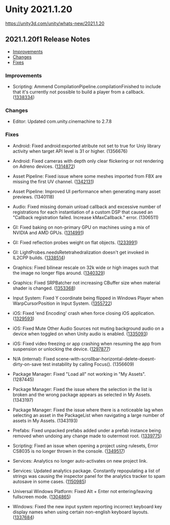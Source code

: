 # Unity 2021.1.20

https://unity3d.com/unity/whats-new/2021.1.20

## 2021.1.20f1 Release Notes

- [Improvements](#improvements)
- [Changes](#changes)
- [Fixes](#fixes)


### Improvements

*   Scripting: Ammend CompilationPipeline.compilationFinished to include that it's currently not possible to build a player from a callback. ([1338334](https://issuetracker.unity3d.com/issues/error-appears-in-the-console-when-triggering-a-build-from-the-compilationfinished-callback))

### Changes

*   Editor: Updated com.unity.cinemachine to 2.7.8

### Fixes

*   Android: Fixed android:exported atribute not set to true for Uniy library activity when target API level is 31 or higher. (1356676)
    
*   Android: Fixed cameras with depth only clear flickering or not rendering on Adreno devices. ([1314872](https://issuetracker.unity3d.com/issues/opengles3-mobile-objects-with-shaders-flickering-when-using-urp-plus-camera-stacking))
    
*   Asset Pipeline: Fixed issue where some meshes imported from FBX are missing the first UV channel. ([1342131](https://issuetracker.unity3d.com/issues/fbx-model-has-broken-uv-mapping-when-the-imported-model-is-duplicated-or-using-a-newer-unity-version))
    
*   Asset Pipeline: Improved UI performance when generating many asset previews. (1340118)
    
*   Audio: Fixed missing domain unload callback and excessive number of registrations for each instantiation of a custom DSP that caused an "Callback registration failed. Increase kMaxCallback." error. (1306511)
    
*   GI: Fixed baking on non-primary GPU on machines using a mix of NVIDIA and AMD GPUs. ([1314991](https://issuetracker.unity3d.com/issues/gpu-plm-lightmapper-falls-back-to-cpu-plm-after-changing-gpu-baking-device))
    
*   GI: Fixed reflection probes weight on flat objects. ([1233991](https://issuetracker.unity3d.com/issues/weights-sum-of-reflection-probes-affecting-the-gameobject-gets-over-one-when-one-of-a-reflection-probes-is-inside-another-one))
    
*   GI: LightProbes.needsRetetrahedralization doesn't get invoked in IL2CPP builds. ([1338514](https://issuetracker.unity3d.com/issues/lightprobes-dot-needsretetrahedralization-doesnt-get-invoked-in-il2cpp-builds))
    
*   Graphics: Fixed bilinear rescale on 32k wide or high images such that the image no longer flips around. ([1340329](https://issuetracker.unity3d.com/issues/image-will-appear-flipped-when-using-the-bilinear-resize-algorithm))
    
*   Graphics: Fixed SRPBatcher not increasing CBuffer size when material shader is changed. ([1353368](https://issuetracker.unity3d.com/issues/srpbatcher-not-increasing-cbuffer-size-when-material-shader-is-changed))
    
*   Input System: Fixed Y coordinate being flipped in Windows Player when WarpCursorPosition in Input System. ([1355722](https://issuetracker.unity3d.com/issues/mouse-cursor-y-position-inverted-when-using-mouse-dot-current-dot-warpcursorposition))
    
*   iOS: Fixed 'end Encoding' crash when force closing iOS application. ([1329593](https://issuetracker.unity3d.com/issues/ios-crash-on-mtlreportfailure-dot-cold-dot-1-due-to-a-missing-endencoding-call-on-exiting-the-application))
    
*   iOS: Fixed Mute Other Audio Sources not muting background audio on a device when toggled on when Unity audio is enabled. ([1335093](https://issuetracker.unity3d.com/issues/ios-mute-other-audio-sources-is-not-muting-background-audio-on-a-device-when-toggled-on))
    
*   iOS: Fixed video freezing or app crashing when resuming the app from suspension or unlocking the device. ([1297877](https://issuetracker.unity3d.com/issues/ios-14-video-freezes-when-resuming-the-app-from-suspension-or-unlocking-the-device))
    
*   N/A (internal): Fixed scene-with-scrollbar-horizontal-delete-doesnt-dirty-on-save test instability by calling Focus(). (1356609)
    
*   Package Manager: Fixed "Load all" not working in "My Assets". (1287445)
    
*   Package Manager: Fixed the issue where the selection in the list is broken and the wrong package appears as selected in My Assets. (1343197)
    
*   Package Manager: Fixed the issue where there is a noticeable lag when selecting an asset in the PackageList when navigating a large number of assets in My Assets. (1343193)
    
*   Prefabs: Fixed unpacked prefabs added under a prefab instance being removed when undoing any change made to outermost root. ([1339775](https://issuetracker.unity3d.com/issues/unpacked-prefabs-added-to-a-prefab-variant-in-prefab-mode-are-removed-when-undoing-any-change-made-to-main-prefab))
    
*   Scripting: Fixed an issue when opening a project using rulesets, Error CS8035 is no longer thrown in the console. ([1349517](https://issuetracker.unity3d.com/issues/error-cs8035))
    
*   Services: Analytics no longer auto-activates on new project link.
    
*   Services: Updated analytics package. Constantly repopulating a list of strings was causing the inspector panel for the analytics tracker to spam autosave in some cases. ([1150985](https://issuetracker.unity3d.com/issues/a-loop-of-prefab-autosave-begins-when-adding-a-parameter-to-analytics-event-tracker-in-prefab-editing-mode))
    
*   Universal Windows Platform: Fixed Alt + Enter not entering/leaving fullscreen mode. ([1304865](https://issuetracker.unity3d.com/issues/player-window-can-not-be-maximised-after-being-taken-out-of-fullscreen-with-alt-plus-enter))
    
*   Windows: Fixed the new input system reporting incorrect keyboard key display names when using certain non-english keyboard layouts. ([1337684](https://issuetracker.unity3d.com/issues/inputsystem-inputaction-dot-getbindingdisplaystring-does-not-correctly-map-keys-after-changing-system-language))